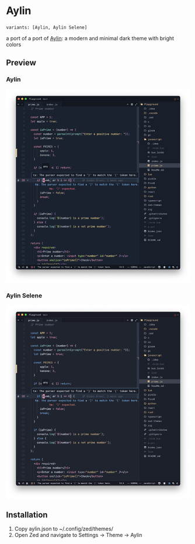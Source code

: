 # Aylin
`variants: [Aylin, Aylin Selene]`

a port of a port of [Aylin](https://github.com/AhmedAbdulrahman/aylin.vim): a modern and minimal dark theme with bright colors

## Preview
### Aylin
<img src="assets/aylin.png" width="546">

### Aylin Selene
<img src="assets/aylin-selene.png" width="546">

## Installation
1. Copy aylin.json to ~/.config/zed/themes/
2. Open Zed and navigate to Settings -> Theme -> Aylin
